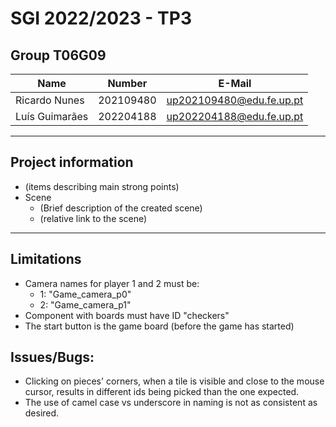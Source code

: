 # SGI 2022/2023 - TP3

## Group T06G09
| Name             | Number    | E-Mail                    |
| ---------------- | --------- | ------------------------- |
| Ricardo Nunes    | 202109480 | up202109480@edu.fe.up.pt  |
| Luís Guimarães   | 202204188 | up202204188@edu.fe.up.pt  |

----
## Project information

- (items describing main strong points)
- Scene
  - (Brief description of the created scene)
  - (relative link to the scene)
----
## Limitations
- Camera names for player 1 and 2 must be:
	- 1: "Game_camera_p0"
	- 2: "Game_camera_p1"
- Component with boards must have ID "checkers"
- The start button is the game board (before the game has started)

## Issues/Bugs:
- Clicking on pieces' corners, when a tile is visible and close to the mouse cursor, results in different ids being picked than the one expected.
- The use of camel case vs underscore in naming is not as consistent as desired.